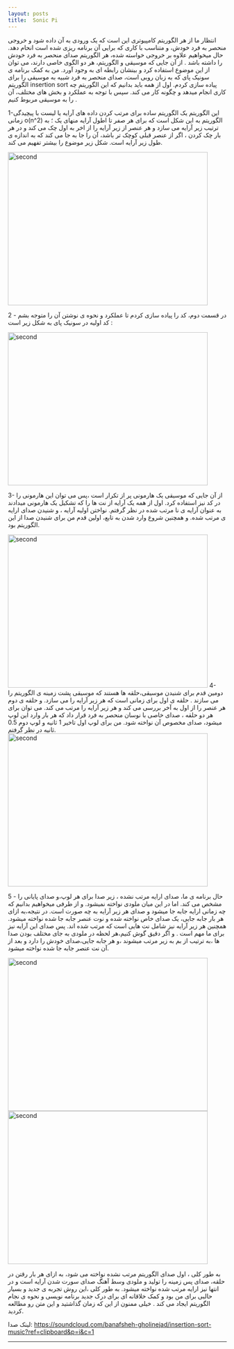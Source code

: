 ```yaml
---
layout: posts
title:  Sonic Pi
---
```

انتظار ما از هر الگوریتم کامپیوتری این است که یک ورودی به آن داده شود و خروجی منحصر به فرد خودش، و متناسب با کاری که برایی آن برنامه ریزی شده است انحام دهد.
حال میخواهیم علاوه بر خروجی خواسته شده، هر الگوریتم صدای منحصر به فرد خودش را داشته باشد .
از آن جایی که  موسیقی و الگوریتم، هر دو  الگوی خاصی دارند، می توان از این موضوع استفاده کرد و بینشان رابطه ای به وجود آورد.
من به کمک برنامه ی سونیک پای که به زبان روبی است، صدای منحصر به فرد شبیه به موسیقی را برای   الگوریتم
 insertion sort
  پیاده سازی کردم.
اول از همه باید بدانیم که این الگوریتم  چه کاری انجام میدهد و چگونه کار می کند.
سپس با توجه به عملکرد و بخش های مختلف، آن را به موسیقی مربوط کنیم .

1-این  الگوریتم یک الگوریتم ساده برای  مرتب کردن داده های آرایه یا لیست با پیچیدگی زمانی
o(n^2)
الگوریتم به این شکل است که  برای هر  صفر تا  اطول آرایه منهای  یک ؛ به ترتیب زیر آرایه می سازد و هر عنصر از زیر آرایه را   از اخر به اول چک می کند و در هر بار چک کردن ، اگر از عنصر قبلی کوچک تر باشد، آن را جا به جا می کند که به اندازه ی طول زیر  آرایه است.
شکل زیر موضوع را بیشتر تفهیم می کند.
<html>
    <body>
        <img src = "assests/images/insort.jpg" alt = "second"  width = "460" height = "352">
    </body>
</html>

2 - در قسمت دوم،‌ کد را پیاده سازی کردم تا عملکرد و نحوه ی نوشتن آن را  متوجه بشم
کد اولیه در سونیک پای به شکل زیر است :‌
<html>
    <body>
        <img src = "assests/images/first.jpg" alt = "second"  width = "460" height = "352">
    </body>
</html>

3- از آن جایی که موسیقی یک هارمونی پر از تکرار است ،‌پس می توان این هارمونی را در کد نیز استفاده کرد.
اول از همه یک آرایه از نت ها را که تشکیل یک هارمونی میدادند به عنوان آرایه ی  نا مرتب شده در نظر گرفتم.
نواختن  اولیه آرایه ،‌ و شنیدن صدای ارایه ی مرتب شده.
و همچنین شروع وارد شدن به تابع،
اولین قدم من برای شنیدن صدا از این الگوریتم  بود.
<html>
    <body>
    <img src = "assests/images/sf.jpg" alt = "second"  width = "460" height = "352">
    </body> 
</html>
4- دومین قدم برای شنیدن موسیقی،‌حلقه ها هستند که موسیقی پشت زمینه ی الگوریتم را
می سازند . حلقه ی اول برای زمانی است  که هر زیر آرایه را می سازد.
و حلقه ی دوم هر عنصر را از اول به آخر بررسی می کند و هر زیر آرایه را مرتب می کند.
می توان برای هر دو حلقه ، صدای خاصی با نوسان منحصر به فرد قرار داد که هر بار وارد این لوپ میشود، صدای مخصوص آن نواخته شود. 
من برای لوپ اول تاخیر 1 ثانیه و لوپ دوم 0.5 ثانیه در نظر گرفتم.
<html>
    <body>
    <img src = "assests/images/tf.jpg" alt = "second"  width = "460" height = "352">
    </body>
</html>

5 - حال برنامه ی ما، صدای ارایه مرتب نشده ،‌ زیر صدا برای هر لوپ،‌و صدای پایانی را مشخص می کند. اما در این میان ملودی نواخته نمیشود. و از طرفی میخواهیم بدانیم که چه زمانی ارایه جابه جا میشود و صدای هر زیر آرایه به چه صورت است. در نتیجه،‌به ازای هر بار جابه جایی، یک صدای خاص نواخته شده و نوت عنصر جابه جا شده نواخته میشود. همچنین هر زیر آرایه نیز شامل نت هایی است  که مرتب شده اند. پس صدای این آرایه نیز برای ما مهم است .
و اگر دقیق گوش کنیم،‌هر لحظه در ملودی به جای مختلف بودن صدا ها ،‌به ترتیب از بم به زیر مرتب میشوند ،‌و هر جابه جایی،‌صدای  خودش را دارد و بعد از آن نت عنصر جابه جا شده نواخته میشود.
<html>
    <body>
    <img src = "assests/images/thf.jpg" alt = "second"  width = "460" height = "352">
    <img src = "assests/images/4f.jpg" alt = "second"  width = "460" height = "352">
    </body>
</html>

به طور کلی ، اول صدای الگوریتم مرتب نشده نواخته می شود،‌ به ازای هر بار رقتن در حلقه،‌ صدای پس زمینه را تولید و ملودی وسط آهنگ صدای سورت شدن آرایه است و در انتها نیز ارایه مرتب شده نواخته میشود. به طور کلی ،‌این روش تجربه ی جدید و بسیار حالبی
برای من بود و  کمک خلاقانه ای برای درک جدید برنامه نویسی و  نحوه ی نجام الگوریتم ایجاد می کند .
 خیلی ممنون از این که زمان گذاشتید و این متن رو مطالعه کردید.

 لینک صدا:‌
 <https://soundcloud.com/banafsheh-gholinejad/insertion-sort-music?ref=clipboard&p=i&c=1>

---
